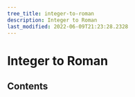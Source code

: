```yaml
---
tree_title: integer-to-roman
description: Integer to Roman
last_modified: 2022-06-09T21:23:28.2328
---
```


# Integer to Roman

## Contents
